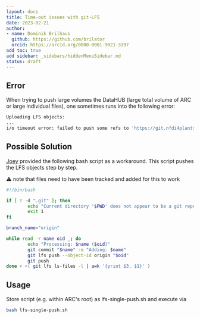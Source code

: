 ```yaml
---
layout: docs
title: Time-out issues with git-LFS
date: 2023-02-21
author:
- name: Dominik Brilhaus
  github: https://github.com/brilator
  orcid: https://orcid.org/0000-0001-9021-3197
add toc: true
add sidebar: _sidebars/hiddenMenuSidebar.md
status: draft
---
```


## Error

When trying to push large volumes the DataHUB (large total volume of ARC or large individual files), one sometimes runs into the following error:

```bash
Uploading LFS objects:
...
i/o timeout error: failed to push some refs to 'https://git.nfdi4plants.org/<user>/<arc>.git'
```

## Possible Solution

[Joey](https://github.com/j-bauer) provided the following bash script as a workaround.
This script pushes the LFS objects step by step.

:warning: note that files need to have been tracked and added for this to work


```bash
#!/bin/bash

if [ ! -d ".git" ]; then
        echo "Current directory '$PWD' does not appear to be a git repository."
        exit 1
fi

branch_name="origin"

while read -r name oid _; do
        echo "Processing: $name ($oid)"
        git commit "$name" -m "Adding: $name"
        git lfs push --object-id origin "$oid"
        git push
done < <( git lfs ls-files -l | awk '{print $3, $1}' )
```


## Usage

Store script (e.g. within ARC's root) as lfs-single-push.sh and execute via

```bash
bash lfs-single-push.sh
```